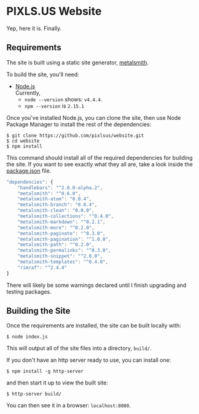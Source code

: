 
PIXLS.US Website
================

Yep, here it is.  Finally.



Requirements
------------
The site is built using a static site generator, [metalsmith][].

To build the site, you'll need:

* [Node.js][]  
    Currently,
    * `node --version` shows: `v4.4.4`.
    * `npm --version` is `2.15.1`  

Once you've installed Node.js, you can clone the site, then use Node Package Manager
to install the rest of the dependencies:

    $ git clone https://github.com/pixlsus/website.git
    $ cd website
    $ npm install

This command should install all of the required dependencies for building the site.
If you want to see exactly what they all are, take a look inside the [package.json][] file.


```javascript
"dependencies": {
	"handlebars": "^2.0.0-alpha.2",
	"metalsmith": "^0.6.0",
	"metalsmith-atom": "0.0.4",
	"metalsmith-branch": "0.0.4",
	"metalsmith-clean": "0.0.0",
	"metalsmith-collections": "^0.4.0",
	"metalsmith-markdown": "^0.2.1",
	"metalsmith-more": "^0.2.0",
	"metalsmith-paginate": "^0.3.0",
	"metalsmith-pagination": "^1.0.0",
	"metalsmith-path": "^0.2.0",
	"metalsmith-permalinks": "^0.3.0",
	"metalsmith-snippet": "^2.0.0",
	"metalsmith-templates": "^0.4.0",
	"rimraf": "^2.4.4"
}
```


There will likely be some warnings declared until I finish upgrading and testing packages.



Building the Site
-----------------
Once the requirements are installed, the site can be built locally with:

    $ node index.js

This will output all of the site files into a directory, `build/`.

If you don't have an http server ready to use, you can install one:

    $ npm install -g http-server

and then start it up to view the built site:

    $ http-server build/

You can then see it in a browser: `localhost:8080`.


[metalsmith]: http://www.metalsmith.io
[Node.js]: https://nodejs.org
[package.json]: https://github.com/pixlsus/website/blob/master/package.json
